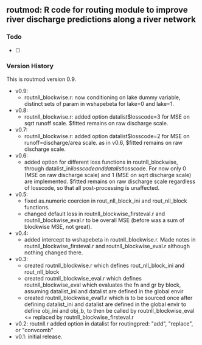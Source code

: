 routmod: R code for routing module to improve river discharge predictions along a river network
-----------------------------------------------------------------------------------------------

### Todo

* [ ] 




### Version History

This is routmod version 0.9.

* v0.9:
  - routnll_blockwise.r: now conditioning on lake dummy variable, distinct sets of param in wshapebeta for lake=0 and lake=1.
* v0.8:
  - routnll_blockwise.r: added option datalist$losscode=3 for MSE on sqrt runoff scale. $fitted remains on raw discharge scale.
* v0.7:
  - routnll_blockwise.r: added option datalist$losscode=2 for MSE on runoff=discharge/area scale. as in v0.6, $fitted remains on raw discharge scale.
* v0.6:
  - added option for different loss functions in routnll_blockwise, through datalist_ini$losscode and datalist$losscode. For now only 0 (MSE on raw discharge scale) and 1 (MSE on sqrt discharge scale) are implemented. $fitted remains on raw discharge scale regardless of losscode, so that all post-processing is unaffected.
* v0.5:
  - fixed as.numeric coercion in rout_nll_block_ini and rout_nll_block functions.
  - changed default loss in routnll_blockwise_firsteval.r and routnll_blockwise_eval.r to be overall MSE (before was a sum of blockwise MSE, not great).
* v0.4:
  - added intercept to wshapebeta in routnll_blockwise.r. Made notes in routnll_blockwise_firsteval.r and routnll_blockwise_eval.r although nothing changed there.
* v0.3:
  - created routnll_blockwise.r which defines rout_nll_block_ini and rout_nll_block
  - created routnll_blockwise_eval.r which defines routnll_blockwise_eval which evaluates the fn and gr by block, assuming datalist_ini and datalist are defined in the global envir
  - created routnll_blockwise_eval1.r which is to be sourced once after defining datalist_ini and datalist are defined in the global envir to define obj_ini and obj_b, to then be called by routnll_blockwise_eval <= replaced by routnll_blockwise_firsteval.r
* v0.2: routnll.r added option in datalist for routingpred: "add", "replace", or "convcomb"
* v0.1: initial release.


